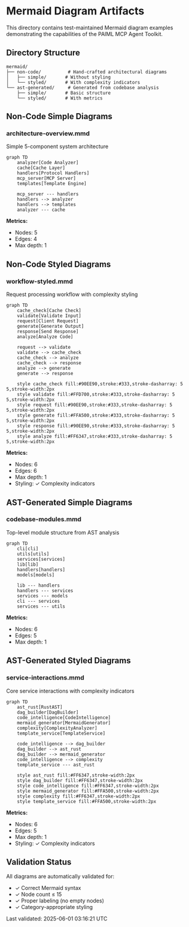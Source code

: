 # Mermaid Diagram Artifacts

This directory contains test-maintained Mermaid diagram examples demonstrating the capabilities of the PAIML MCP Agent Toolkit.

## Directory Structure

```
mermaid/
├── non-code/          # Hand-crafted architectural diagrams
│   ├── simple/       # Without styling
│   └── styled/       # With complexity indicators
└── ast-generated/     # Generated from codebase analysis
    ├── simple/       # Basic structure
    └── styled/       # With metrics
```

## Non-Code Simple Diagrams

### architecture-overview.mmd

Simple 5-component system architecture

```mermaid
graph TD
    analyzer[Code Analyzer]
    cache[Cache Layer]
    handlers[Protocol Handlers]
    mcp_server[MCP Server]
    templates[Template Engine]

    mcp_server --- handlers
    handlers --> analyzer
    handlers --> templates
    analyzer --- cache
```

**Metrics:**
- Nodes: 5
- Edges: 4
- Max depth: 1

## Non-Code Styled Diagrams

### workflow-styled.mmd

Request processing workflow with complexity styling

```mermaid
graph TD
    cache_check[Cache Check]
    validate[Validate Input]
    request[Client Request]
    generate[Generate Output]
    response[Send Response]
    analyze[Analyze Code]

    request --> validate
    validate --> cache_check
    cache_check --> analyze
    cache_check --> response
    analyze --> generate
    generate --> response

    style cache_check fill:#90EE90,stroke:#333,stroke-dasharray: 5 5,stroke-width:2px
    style validate fill:#FFD700,stroke:#333,stroke-dasharray: 5 5,stroke-width:2px
    style request fill:#90EE90,stroke:#333,stroke-dasharray: 5 5,stroke-width:2px
    style generate fill:#FFA500,stroke:#333,stroke-dasharray: 5 5,stroke-width:2px
    style response fill:#90EE90,stroke:#333,stroke-dasharray: 5 5,stroke-width:2px
    style analyze fill:#FF6347,stroke:#333,stroke-dasharray: 5 5,stroke-width:2px
```

**Metrics:**
- Nodes: 6
- Edges: 6
- Max depth: 1
- Styling: ✓ Complexity indicators

## AST-Generated Simple Diagrams

### codebase-modules.mmd

Top-level module structure from AST analysis

```mermaid
graph TD
    cli[cli]
    utils[utils]
    services[services]
    lib[lib]
    handlers[handlers]
    models[models]

    lib --- handlers
    handlers --- services
    services --- models
    cli --- services
    services --- utils
```

**Metrics:**
- Nodes: 6
- Edges: 5
- Max depth: 1

## AST-Generated Styled Diagrams

### service-interactions.mmd

Core service interactions with complexity indicators

```mermaid
graph TD
    ast_rust[RustAST]
    dag_builder[DagBuilder]
    code_intelligence[CodeIntelligence]
    mermaid_generator[MermaidGenerator]
    complexity[ComplexityAnalyzer]
    template_service[TemplateService]

    code_intelligence --> dag_builder
    dag_builder --> ast_rust
    dag_builder --> mermaid_generator
    code_intelligence --> complexity
    template_service --- ast_rust

    style ast_rust fill:#FF6347,stroke-width:2px
    style dag_builder fill:#FF6347,stroke-width:2px
    style code_intelligence fill:#FF6347,stroke-width:2px
    style mermaid_generator fill:#FFA500,stroke-width:2px
    style complexity fill:#FF6347,stroke-width:2px
    style template_service fill:#FFA500,stroke-width:2px
```

**Metrics:**
- Nodes: 6
- Edges: 5
- Max depth: 1
- Styling: ✓ Complexity indicators

## Validation Status

All diagrams are automatically validated for:
- ✓ Correct Mermaid syntax
- ✓ Node count ≤ 15
- ✓ Proper labeling (no empty nodes)
- ✓ Category-appropriate styling

Last validated: 2025-06-01 03:16:21 UTC
